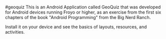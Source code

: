 #geoquiz
This is an Android Application called GeoQuiz that was developed for Android devices running Froyo or higher, as
an exercise from the first six chapters of the book "Android Programming" from the Big Nerd Ranch.

Install it on your device and see the basics of layouts, resources, and activities.